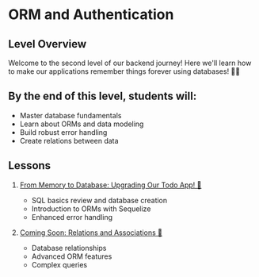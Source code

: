 # ORM and Authentication

## Level Overview
Welcome to the second level of our backend journey! Here we'll learn how to make our applications remember things forever using databases! 🧙‍♂️

## By the end of this level, students will:
- Master database fundamentals
- Learn about ORMs and data modeling
- Build robust error handling
- Create relations between data

## Lessons
1. [From Memory to Database: Upgrading Our Todo App! 🔄](./lesson-1)
   - SQL basics review and database creation
   - Introduction to ORMs with Sequelize
   - Enhanced error handling

2. [Coming Soon: Relations and Associations 🤝](./lesson-2)
   - Database relationships
   - Advanced ORM features
   - Complex queries
